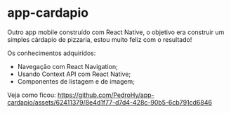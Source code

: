 # app-cardapio

Outro app mobile construído com React Native, o objetivo era construir um simples cárdapio de pizzaria, estou muito feliz com o resultado!

Os conhecimentos adquiridos:
- Navegação com React Navigation;
- Usando Context API com React Native;
- Componentes de listagem e de imagem;

Veja como ficou: https://github.com/PedroHy/app-cardapio/assets/62411379/8e4d1f77-d7d4-428c-90b5-6cb791cd6846

